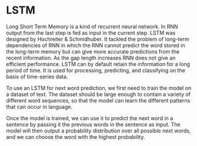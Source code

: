 # LSTM

Long Short Term Memory is a kind of recurrent neural network. In RNN output from the last step is fed as input in the current step. LSTM was designed by Hochreiter & Schmidhuber. It tackled the problem of long-term dependencies of RNN in which the RNN cannot predict the word stored in the long-term memory but can give more accurate predictions from the recent information. As the gap length increases RNN does not give an efficient performance. LSTM can by default retain the information for a long period of time. It is used for processing, predicting, and classifying on the basis of time-series data. 

To use an LSTM for next word prediction, we first need to train the model on a dataset of text. The dataset should be large enough to contain a variety of different word sequences, so that the model can learn the different patterns that can occur in language.

Once the model is trained, we can use it to predict the next word in a sentence by passing it the previous words in the sentence as input. The model will then output a probability distribution over all possible next words, and we can choose the word with the highest probability.
